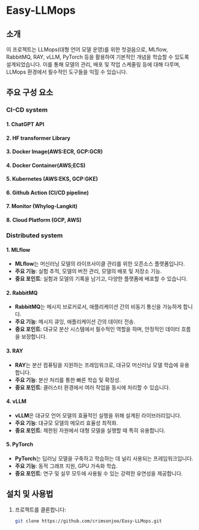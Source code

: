 # Easy-LLMops

## 소개
이 프로젝트는 LLMops(대형 언어 모델 운영)를 위한 첫걸음으로, MLflow, RabbitMQ, RAY, vLLM, PyTorch 등을 활용하여 기본적인 개념을 학습할 수 있도록 설계되었습니다. 이를 통해 모델의 관리, 배포 및 작업 스케줄링 등에 대해 다루며, LLMops 환경에서 필수적인 도구들을 익힐 수 있습니다.

## 주요 구성 요소
### CI-CD system
#### 1. ChatGPT API
#### 2. HF transformer Library
#### 3. Docker Image(AWS:ECR, GCP:GCR)
#### 4. Docker Container(AWS;ECS)
#### 5. Kubernetes (AWS:EKS, GCP:GKE)
#### 6. Github Action (CI/CD pipeline)
#### 7. Monitor (Whylog-Langkit)
#### 8. Cloud Platform (GCP, AWS)


### Distributed system
#### 1. MLflow
- **MLflow**는 머신러닝 모델의 라이프사이클 관리를 위한 오픈소스 플랫폼입니다.
- **주요 기능**: 실험 추적, 모델의 버전 관리, 모델의 배포 및 저장소 기능.
- **중요 포인트**: 실험과 모델의 기록을 남기고, 다양한 플랫폼에 배포할 수 있습니다.

#### 2. RabbitMQ
- **RabbitMQ**는 메시지 브로커로서, 애플리케이션 간의 비동기 통신을 가능하게 합니다.
- **주요 기능**: 메시지 큐잉, 애플리케이션 간의 데이터 전송.
- **중요 포인트**: 대규모 분산 시스템에서 필수적인 역할을 하며, 안정적인 데이터 흐름을 보장합니다.

#### 3. RAY
- **RAY**는 분산 컴퓨팅을 지원하는 프레임워크로, 대규모 머신러닝 모델 학습에 유용합니다.
- **주요 기능**: 분산 처리를 통한 빠른 학습 및 확장성.
- **중요 포인트**: 클러스터 환경에서 여러 작업을 동시에 처리할 수 있습니다.

#### 4. vLLM
- **vLLM**은 대규모 언어 모델의 효율적인 실행을 위해 설계된 라이브러리입니다.
- **주요 기능**: 대규모 모델의 메모리 효율성 최적화.
- **중요 포인트**: 제한된 자원에서 대형 모델을 실행할 때 특히 유용합니다.

#### 5. PyTorch
- **PyTorch**는 딥러닝 모델을 구축하고 학습하는 데 널리 사용되는 프레임워크입니다.
- **주요 기능**: 동적 그래프 지원, GPU 가속화 학습.
- **중요 포인트**: 연구 및 실무 모두에 사용될 수 있는 강력한 유연성을 제공합니다.

## 설치 및 사용법
1. 프로젝트를 클론합니다:
   ```bash
   git clone https://github.com/crimsonjoo/Easy-LLMops.git
